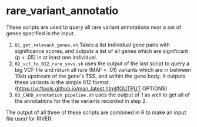 # rare_variant_annotatio

These scripts are used to query all rare variant annotations near a set of genes specified in the input. 

1. `01_get_relevant_genes.sh` Takes a list individual gene pairs with significance scores, and outputs a list of all genes which are significant (p < .05) in at least one individual. 
2. `02_vcf_to_012_rare_snvs.sh` uses the output of the last script to query a big VCF file and return all rare (MAF < .01) variants which are in between 10kb upstream of the gene's TSS, and within the gene body. It outputs these variants in the simple 012 format. (https://vcftools.github.io/man_latest.html#OUTPUT OPTIONS) 
3. `03_CADD_annotation_pipeline.sh` uses the output of 1 as well to get all of the annotations for the the variants recorded in step 2. 

The output of all three of these scripts are combined in R to make an input file used for RIVER.  
